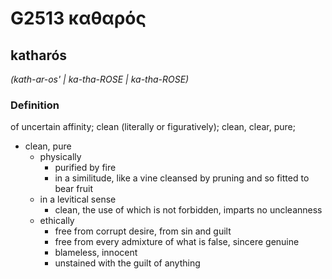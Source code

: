# G2513 καθαρός

## katharós

_(kath-ar-os' | ka-tha-ROSE | ka-tha-ROSE)_

### Definition

of uncertain affinity; clean (literally or figuratively); clean, clear, pure; 

- clean, pure
  - physically
    - purified by fire
    - in a similitude, like a vine cleansed by pruning and so fitted to bear fruit
  - in a levitical sense
    - clean, the use of which is not forbidden, imparts no uncleanness
  - ethically
    - free from corrupt desire, from sin and guilt
    - free from every admixture of what is false, sincere genuine
    - blameless, innocent
    - unstained with the guilt of anything
